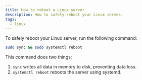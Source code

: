 ```yaml
---
title: How to reboot a Linux server
description: How to safely reboot your Linux server.
tags:
  - linux
---
```


To safely reboot your Linux server, run the following command:

```bash
sudo sync && sudo systemctl reboot
```

This command does two things:

1. `sync` writes all data in memory to disk, preventing data loss.
2. `systemctl reboot` reboots the server using systemd.
